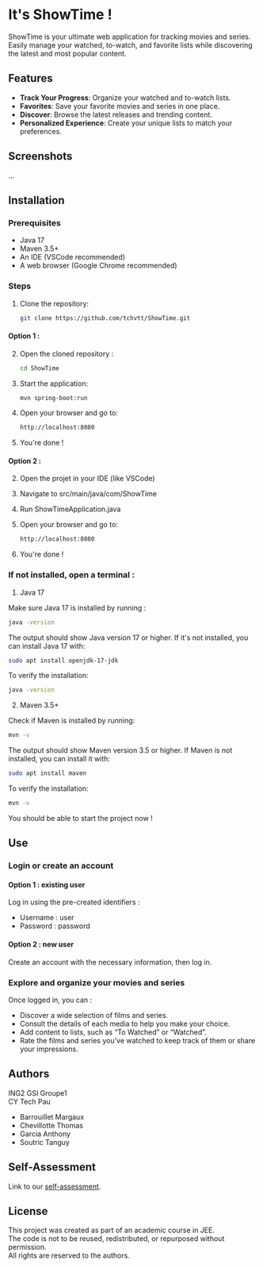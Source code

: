 # It's ShowTime !

ShowTime is your ultimate web application for tracking movies and series.  
Easily manage your watched, to-watch, and favorite lists while discovering the latest and most popular content.



## Features

- **Track Your Progress**: Organize your watched and to-watch lists.
- **Favorites**: Save your favorite movies and series in one place.
- **Discover**: Browse the latest releases and trending content.
- **Personalized Experience**: Create your unique lists to match your preferences.



## Screenshots

...



## Installation

### Prerequisites
- Java 17
- Maven 3.5+
- An IDE (VSCode recommended)
- A web browser (Google Chrome recommended)

### Steps
1. Clone the repository:
   ```bash
   git clone https://github.com/tchvtt/ShowTime.git

#### Option 1 :
2. Open the cloned repository :
   ```bash
   cd ShowTime

3. Start the application:
   ```bash
   mvn spring-boot:run

4. Open your browser and go to:
   ```bash
   http://localhost:8080

5. You're done !

#### Option 2 : 
2. Open the projet in your IDE (like VSCode)

3. Navigate to src/main/java/com/ShowTime

4. Run ShowTimeApplication.java

5. Open your browser and go to:
   ```bash
   http://localhost:8080

6. You're done !


### If not installed, open a terminal : 

1. Java 17  
  
Make sure Java 17 is installed by running :
```bash
java -version  
```

The output should show Java version 17 or higher.
If it's not installed, you can install Java 17 with:
```bash
sudo apt install openjdk-17-jdk
```

To verify the installation:
```bash
java -version  
```

2. Maven 3.5+
  
Check if Maven is installed by running:
```bash
mvn -v
```

The output should show Maven version 3.5 or higher.
If Maven is not installed, you can install it with:
```bash
sudo apt install maven
```

To verify the installation:
```bash
mvn -v
```

You should be able to start the project now !


## Use 


### Login or create an account

#### Option 1 : existing user 
Log in using the pre-created identifiers :
- Username : user
- Password : password

#### Option 2 : new user 
Create an account with the necessary information, then log in.


### Explore and organize your movies and series 

Once logged in, you can :
- Discover a wide selection of films and series.
- Consult the details of each media to help you make your choice.
- Add content to lists, such as “To Watched” or “Watched”.
- Rate the films and series you've watched to keep track of them or share your impressions.


## Authors

ING2 GSI Groupe1  
CY Tech Pau
- Barrouillet Margaux
- Chevillotte Thomas
- Garcia Anthony
- Soutric Tanguy


## Self-Assessment 

Link to our [self-assessment](https://github.com/tchvtt/ShowTime/blob/main/AUTOEVALUATION.md). 


## License

This project was created as part of an academic course in JEE.  
The code is not to be reused, redistributed, or repurposed without permission.  
All rights are reserved to the authors.
